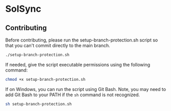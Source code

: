 # SolSync

## Contributing

Before contributing, please run the setup-branch-protection.sh script so that you can't commit directly to the main branch.

```bash
./setup-branch-protection.sh
```

If needed, give the script executable permissions using the following command:

```bash
chmod +x setup-branch-protection.sh
```

If on Windows, you can run the script using Git Bash. Note, you may need to add Git Bash to your PATH if the `sh` command is not recognized.

```bash
sh setup-branch-protection.sh
```
